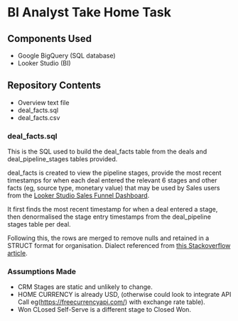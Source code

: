 # BI Analyst Take Home Task

## Components Used
- Google BigQuery (SQL database)
- Looker Studio (BI)

## Repository Contents
- Overview text file
- deal_facts.sql
- deal_facts.csv

### deal_facts.sql
This is the SQL used to build the deal_facts table from the deals and deal_pipeline_stages tables provided. 

deal_facts is created to view the pipeline stages, provide the most recent timestamps for when each deal entered the relevant 6 stages and other facts (eg, source type, monetary value) that may be used by Sales users from the [Looker Studio Sales Funnel Dashboard](https://lookerstudio.google.com/reporting/74ce6c00-6aaf-483a-add9-260f362f8d29).

It first finds the most recent timestamp for when a deal entered a stage, then denormalised the stage entry timestamps from the deal_pipeline stages table per deal. 

Following this, the rows are merged to remove nulls and retained in a STRUCT format for organisation. Dialect referenced from [this Stackoverflow article](https://stackoverflow.com/questions/57371692/bigquery-avoid-null-data-and-merge-rows). 

### Assumptions Made

- CRM Stages are static and unlikely to change.
- HOME CURRENCY is already USD, (otherwise could look to integrate API Call eg(https://freecurrencyapi.com/) with exchange rate table).
- Won CLosed Self-Serve is a different stage to Closed Won.
